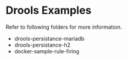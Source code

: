 # Drools Examples

Refer to following folders for more information.


* drools-persistance-mariadb
* drools-persistance-h2
* docker-sample-rule-firing